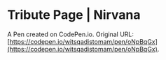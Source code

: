 # Tribute Page | Nirvana

A Pen created on CodePen.io. Original URL: [https://codepen.io/witsqadistomam/pen/oNpBqGx](https://codepen.io/witsqadistomam/pen/oNpBqGx).



